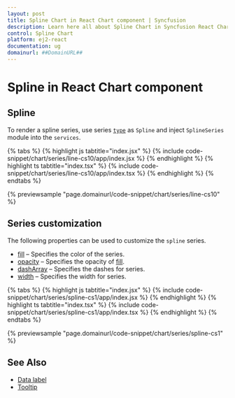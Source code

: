 ```yaml
---
layout: post
title: Spline Chart in React Chart component | Syncfusion
description: Learn here all about Spline Chart in Syncfusion React Chart component of Syncfusion Essential JS 2 and more.
control: Spline Chart 
platform: ej2-react
documentation: ug
domainurl: ##DomainURL##
---
```

# Spline in React Chart component

## Spline

To render a spline series, use series [`type`](https://ej2.syncfusion.com/react/documentation/api/chart/series/#type) as `Spline` and inject `SplineSeries` module into the `services`.

{% tabs %}
{% highlight js tabtitle="index.jsx" %}
{% include code-snippet/chart/series/line-cs10/app/index.jsx %}
{% endhighlight %}
{% highlight ts tabtitle="index.tsx" %}
{% include code-snippet/chart/series/line-cs10/app/index.tsx %}
{% endhighlight %}
{% endtabs %}

 {% previewsample "page.domainurl/code-snippet/chart/series/line-cs10" %}

## Series customization

The following properties can be used to customize the `spline` series.

* [fill](https://ej2.syncfusion.com/react/documentation/api/chart/seriesModel/#fill-string) – Specifies the color of the series.
* [opacity](https://ej2.syncfusion.com/react/documentation/api/chart/seriesModel/#opacity) – Specifies the opacity of [fill](https://ej2.syncfusion.com/react/documentation/api/chart/seriesModel/#fill-string).
* [dashArray](https://ej2.syncfusion.com/react/documentation/api/chart/seriesModel/#dasharray) – Specifies the dashes for series.
* [width](https://ej2.syncfusion.com/react/documentation/api/chart/seriesModel/#width) – Specifies the width for series.

{% tabs %}
{% highlight js tabtitle="index.jsx" %}
{% include code-snippet/chart/series/spline-cs1/app/index.jsx %}
{% endhighlight %}
{% highlight ts tabtitle="index.tsx" %}
{% include code-snippet/chart/series/spline-cs1/app/index.tsx %}
{% endhighlight %}
{% endtabs %}

 {% previewsample "page.domainurl/code-snippet/chart/series/spline-cs1" %}

## See Also

* [Data label](./data-labels/)
* [Tooltip](./tool-tip/)
